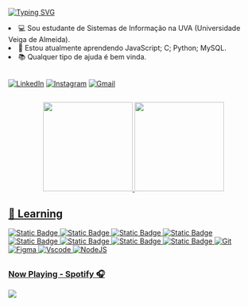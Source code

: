 [![Typing SVG](https://readme-typing-svg.demolab.com?font=Fira+Code&pause=1000&color=CA0000&random=false&width=435&lines=Hey%2C+Welcome!!!+%F0%9F%91%8B;I'm+Beatriz+Kloss!+%F0%9F%A4%93)](https://git.io/typing-svg)

<li>💻 Sou estudante de Sistemas de Informação na UVA (Universidade Veiga de Almeida).</li>
<li>🌱 Estou atualmente aprendendo JavaScript; C; Python; MySQL.</li>
<li>📚 Qualquer tipo de ajuda é bem vinda.</li>
</br>

[![LinkedIn](https://img.shields.io/badge/LinkedIn-black?style=for-the-badge&logo=linkedin&logoColor=blue)](https://www.linkedin.com/in/beatriz-kloss-1b258b22b/)
[![Instagram](https://img.shields.io/badge/-Instagram-black?style=for-the-badge&logo=instagram&logoColor=red)](https://www.instagram.com/beakloss/)
[![Gmail](https://img.shields.io/badge/Gmail-black?style=for-the-badge&logo=gmail&logoColor=red)](mailto:beatrizkloss@gmail.com)

##

<div align="center">
<a href="https://github.com/beatrizkloss">
<img height="180em" src="https://github-readme-stats.vercel.app/api?username=beatrizkloss&bg_color=000&border_color=30A3DC&title_color=E94D5F&text_color=FFF"/>
<img height="180em" src="https://github-readme-stats.vercel.app/api/top-langs/?username=beatrizkloss&layout=compact&bg_color=000&border_color=30A3DC&title_color=E94D5F&text_color=FFF"/>

</div>


## 🐢 Learning

![Static Badge](https://img.shields.io/badge/JavaScript-black?style=for-the-badge&logo=JavaScript)
![Static Badge](https://img.shields.io/badge/HTML5-black?style=for-the-badge&logo=HTML5&logoColor=orange)
![Static Badge](https://img.shields.io/badge/CSS3-black?style=for-the-badge&logo=CSS3&logoColor=blue)
![Static Badge](https://img.shields.io/badge/%20Python-black?style=for-the-badge&logo=python&logoColor=ffdd5)
![Static Badge](https://img.shields.io/badge/%20C-black?style=for-the-badge&logo=C&logoColor=blue)
![Static Badge](https://img.shields.io/badge/React-black?style=for-the-badge&logo=react&logoColor=61DAFB)
![Static Badge](https://img.shields.io/badge/Bootstrap-black?style=for-the-badge&logo=bootstrap)
![Static Badge](https://img.shields.io/badge/MySQL-black?style=for-the-badge&logo=mysql&logoColor=lightblue)
![Git](https://img.shields.io/badge/GIT-black?style=for-the-badge&logo=git&logoColor=orange)
![Figma](https://img.shields.io/badge/Figma-black?style=for-the-badge&logo=figma&logoColor=figma)
![Vscode](https://img.shields.io/badge/Vscode-black?style=for-the-badge&logo=visual-studio-code&logoColor=blue)
![NodeJS](https://img.shields.io/badge/node.js-black?style=for-the-badge&logo=node.js&logoColor=green)


##

 ### Now Playing - Spotify 🎧
<p>
 <a href="https://spotify-github-profile.vercel.app/api/view.svg?uid=bsapaturnt&redirect=true">
   <img src="https://spotify-github-profile.vercel.app/api/view?uid=bsapaturnt&cover_image=true&theme=novatorem&show_offline=false&background_color=121212&interchange=false&bar_color=53b14f&bar_color_cover=false"/>
 </a>
 </p>
  </div>

  


                                                             
    

   



 
 
